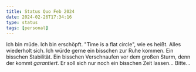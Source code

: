 ```yaml
---
title: Status Quo Feb 2024
date: 2024-02-26T17:34:16
type: status
tags: [personal]
---
```


Ich bin müde. Ich bin erschöpft. "Time is a flat circle", wie es heißt. Alles wiederholt sich. Ich würde gerne ein bisschen zur Ruhe kommen. Ein bisschen Stabilität. Ein bisschen Verschnaufen vor dem großen Sturm, denn der kommt *garantiert*. Er soll sich nur noch ein bisschen Zeit lassen... Bitte...
